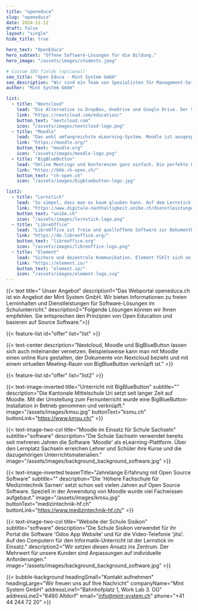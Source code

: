 ```yaml
---
title: "openeduca"
slug: "openeduca"
date: 2024-11-12
draft: false
layout: "single"
hide_title: true

hero_text: "OpenEduca"
hero_subtext: "Offene Software-Lösungen für die Bildung."
hero_image: "/assets/images/students.jpeg"

# Custom SEO fields (optional)
seo_title: "Open Educa - Mint System GmbH"
seo_description: "Wir sind ein Team von Spezialisten für Management-Software. Auf Basis von Führungserfahrung in der Industrie und Fachkenntnis im Software-Engineering kennen wir Lösungen die funktionieren. "
author: "Mint System GmbH"

list:
  - title: "Nextcloud"
    lead: "Die Alternative zu DropBox, OneDrive und Google Drive. Der Vorteil liegt beim Datenschutz. Nextcloud basiert auf der Überzeugung, dass man als Verwender selber entscheidet wo die eigenen Daten liegen sollen."
    link: "https://nextcloud.com/education/"
    button_text: "nextcloud.com"
    icon: "/assets/images/nextcloud-logo.png"
  - title: "Moodle"
    lead: "Das wohl umfangreichste eLearning-System. Moodle ist ausgesprochen umfangreich und durchdacht. Der grosse Funktionsumfang führt zu einer Komplexität die eine gewisse Einarbeitung fordert."
    link: "https://moodle.org/"
    button_text: "moodle.org"
    icon: "/assets/images/moodle-logo.png"
  - title: "BigBlueButton"
    lead: "Online Meetings und Konferenzen ganz einfach. Die perfekte Lösung für den Lehrer, der seinen Schülern in einer Video-Konferenz Lerninhalte präsentieren will."
    link: "https://bbb.ch-open.ch/"
    button_text: "ch-open.ch"
    icon: "/assets/images/bigbluebutton-logo.jpg"

list2:
  - title: "Lernstick"
    lead: "So simpel, dass man es kaum glauben kann. Auf dem Lernstick ist alles drauf, was man auf dem normalen Lehrer- und Schüler Computer braucht. Sogar das Betriebssystem, Perfekt für 'Bring Your Own Device'."
    link: "https://www.digitale-nachhaltigkeit.unibe.ch/dienstleistungen/lernstick/index_ger.html"
    button_text: "unibe.ch"
    icon: "/assets/images/lernstick-logo.png"
  - title: "LibreOffice"
    lead: "LibreOffice ist freie und quelloffene Software zur Dokumentbearbeitung. Seine mächtigen Werkzeuge erfüllen alles, was man zur Erstellung von Textdokumenten, Tabellen, Präsentationen und Zeichnungen erwartet."
    link: "https://de.libreoffice.org/"
    button_text: "libreoffice.org"
    icon: "/assets/images/libreoffice-logo.png"
  - title: "Element"
    lead: "Sichere und dezentrale Kommunikation. Element fühlt sich an wie Whatsapp und Co. Wie bei E-Mail hat aber jede Organisation seinen eigenen Kommunikations-Server. Datenhoheit ist so grantiert."
    link: "https://element.io/"
    button_text: "element.io/"
    icon: "/assets/images/element-logo.svg"
---
```


{{< text
  title=" Unser Angebot"
  description1="Das Webportal openeduca.ch ist ein Angebot der Mint System GmbH. Wir bieten Informationen zu freien Lerninhalten und Dienstleistungen für Software-Lösungen im Schulunterricht."
  description2="Folgende Lösungen können wir Ihnen empfehlen. Sie entsprechen den Prinzipien von Open Education und basieren auf Source Software.">}}

{{< feature-list id="offer" list="list" >}}

{{< text-center
  description="Nextcloud, Moodle und BigBlueButton lassen sich auch miteinander vernetzen. Beispielsweise kann man mit Moodle einen online Kurs gestalten, der Dokumente von Nextcloud bezieht und mit einem virtuellen Meeting-Raum von BigBlueButton verknüpft ist." >}}

{{< feature-list id="offer" list="list2" >}}

{{< text-image-inverted
  title="Unterricht mit BigBlueButton"
  subtitle=""
  description="Die Kantonale Mittelschule Uri setzt seit langer Zeit auf Moodle. Mit der Umstellung zum Fernunterricht wurde eine BigBlueButton-Installation in Betrieb genommen und verknüpft."
  image="/assets/images/kmsu.jpg"
  buttonText="ksmu.ch"
  buttonLink="https://www.kmsu.ch/" >}}

{{< text-image-two-col
  title="Moodle im Einsatz für Schule Sachseln"
  subtitle="software"
  description="Die Schule Sachseln verwendet bereits seit mehreren Jahren die Software 'Moodle' als eLearning-Plattform. Über den Lernplatz Sachseln erreichen Lehrer und Schüler ihre Kurse und die dazugehörigen Unterrichtsmaterialien."
  image="/assets/images/background_background_software.jpg" >}}

{{< text-image-inverted
  teaserTitle="Jahrelange Erfahrung mit Open Source Software"
  subtitle=""
  description="Die 'Höhere Fachschule für Medizintechnik Sarnen' setzt schon seit vielen Jahren auf  Open Source Software. Speziell in der Anwendung von Moodle wurde viel Fachwissen aufgebaut."
  image="/assets/images/kmsu.jpg"
  buttonText="medizintechnik-hf.ch"
  buttonLink="https://www.medizintechnik-hf.ch/" >}}

{{< text-image-two-col
  title="Website der Schule Sisikon"
  subtitle="software"
  description="Die Schule Sisikon verwendet für ihr Portal die Software 'Odoo App Website' und für die Video-Telefonie 'jitsi'. Auf den Computern für den Informatik-Unterricht ist der Lernstick im Einsatz."
  description2="Wir setzen diesen Ansatz ins Zentrum. Der Mehrwert für unsere Kunden sind Anpassungen auf individuelle Anforderungen."
  image="/assets/images/background_background_software.jpg" >}}

{{< bubble-background
  headingSmall="Kontakt aufnehmen"
  headingLarge="Wir freuen uns auf Ihre Nachricht"
  companyName="Mint System GmbH"
  addressLine1="Bahnhofplatz 1, Work Lab 3. OG"
  addressLine2="6460 Altdorf"
  email="info@mint-system.ch"
  phone="+41 44 244 72 20" >}}
